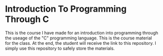# Introduction To Programming Through C

This is the course I have made for an introduction into programming through the useage of the "C" programming language.
This is the course material for the class. At the end, the student will receive the link to this repository. I simply
use this repository to safely store the materials.
